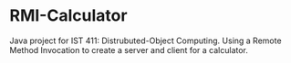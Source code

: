# RMI-Calculator
Java project for IST 411: Distrubuted-Object Computing. Using a Remote Method Invocation to create a server and client for a calculator. 
